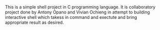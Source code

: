 This is a simple shell project in C programming language.
It is collaboratory project done by Antony Opano and Vivian Ochieng in attempt to building interactive shell which takess in command and exectute and bring appropriate result as desired.
